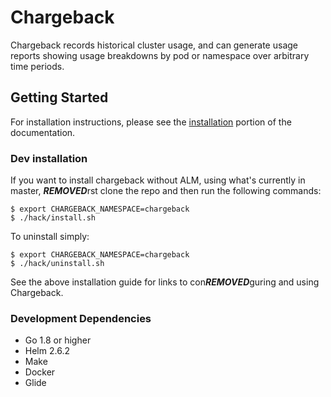 # Chargeback

Chargeback records historical cluster usage, and can generate usage reports showing usage breakdowns by pod or namespace over arbitrary time periods.

## Getting Started

For installation instructions, please see the [installation](Documentation/Installation.md) portion of the documentation.

### Dev installation

If you want to install chargeback without ALM, using what's currently in master, ***REMOVED***rst clone the repo and then run the following commands:

```
$ export CHARGEBACK_NAMESPACE=chargeback
$ ./hack/install.sh
```

To uninstall simply:

```
$ export CHARGEBACK_NAMESPACE=chargeback
$ ./hack/uninstall.sh
```

See the above installation guide for links to con***REMOVED***guring and using Chargeback.

### Development Dependencies

- Go 1.8 or higher
- Helm 2.6.2
- Make
- Docker
- Glide

